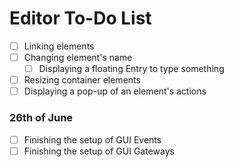 # Editor To-Do List
- [ ] Linking elements
- [ ] Changing element's name
  - [ ] Displaying a floating Entry to type something
- [ ] Resizing container elements
- [ ] Displaying a pop-up of an element's actions

### 26th of June
- [ ] Finishing the setup of GUI Events
- [ ] Finishing the setup of GUI Gateways